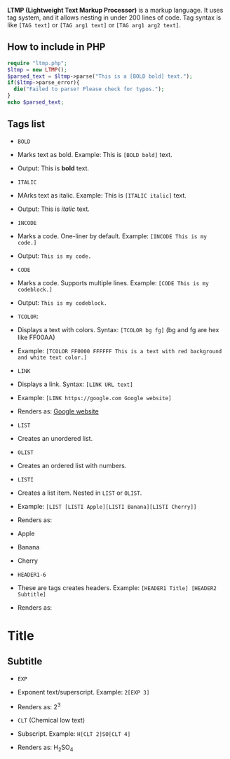 **LTMP (Lightweight Text Markup Processor)** is a markup language. It uses tag system, and it allows nesting in under 200 lines of code. Tag syntax is like `[TAG text]` or `[TAG arg1 text]` or `[TAG arg1 arg2 text]`.

## How to include in PHP

```php
require "ltmp.php";
$ltmp = new LTMP();
$parsed_text = $ltmp->parse("This is a [BOLD bold] text.");
if($ltmp->parse_error){
  die("Failed to parse! Please check for typos.");
}
echo $parsed_text;
```

## Tags list
- `BOLD`
- Marks text as bold. Example: This is `[BOLD bold]` text.
- Output: This is **bold** text.

- `ITALIC`
- MArks text as italic. Example: This is `[ITALIC italic]` text.
- Output: This is *italic* text.

- `INCODE`
- Marks a code. One-liner by default. Example: `[INCODE This is my code.]`
- Output: `This is my code.`

- `CODE`
- Marks a code. Supports multiple lines. Example: `[CODE This is my codeblock.]`
- Output: ```This is my codeblock.```

- `TCOLOR`:
- Displays a text with colors. Syntax: `[TCOLOR bg fg]` (bg and fg are hex like FF00AA)
- Example: `[TCOLOR FF0000 FFFFFF This is a text with red background and white text color.]`

- `LINK`
- Displays a link. Syntax: `[LINK URL text]`
- Example: `[LINK https://google.com Google website]`
- Renders as: [Google website](https://google.com)

- `LIST`
- Creates an unordered list.

- `OLIST`
- Creates an ordered list with numbers.

- `LISTI`
- Creates a list item. Nested in `LIST` or `OLIST`.
- Example: `[LIST [LISTI Apple][LISTI Banana][LISTI Cherry]]`
- Renders as:
- Apple
- Banana
- Cherry

- `HEADER1-6`
- These are tags creates headers. Example: ```[HEADER1 Title]
[HEADER2 Subtitle]```
- Renders as:
# Title
## Subtitle

- `EXP`
- Exponent text/superscript. Example: `2[EXP 3]`
- Renders as: 2<sup>3</sup>


- `CLT` (Chemical low text)
- Subscript. Example: `H[CLT 2]SO[CLT 4]`
- Renders as: H<sub>2</sub>SO<sub>4</sup>
